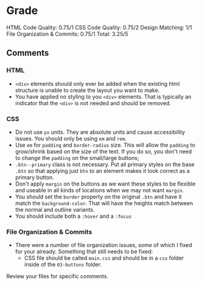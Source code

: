 # Grade

HTML Code Quality: 0.75/1
CSS Code Quality: 0.75/2
Design Matching: 1/1
File Organization & Commits: 0.75/1
Total: 3.25/5

## Comments

### HTML
- `<div>` elements should only ever be added when the existing html structure is unable to create the layout you want to make.
- You have applied no styling to you `<div>` elements. That is typically an indicator that the `<div>` is not needed and should be removed.

### CSS
- Do not use `px` units. They are absolute units and cause accessibility issues. You should only be using `em` and `rem`.
- Use `em` for `padding` and `border-radius` size. This will allow the `padding` to grow/shrink based on the size of the text. If you do so, you don't need to change the `padding` on the small/large buttons;
- `.btn--primary` class is not necessary. Put all primary styles on the base `.btn` so that applying just `btn` to an element makes it look correct as a primary button.
- Don't apply `margin` on the buttons as we want these styles to be flexible and useable in all kinds of locations when we may not want `margin`.
- You should set the `border` property on the original `.btn` and have it match the `background-color`. That will have the heights match between the normal and outline variants.
- You should include both a `:hover` and a `:focus`

### File Organization & Commits
- There were a number of file organization issues, some of which I fixed for your already. Something that still needs to be fixed:
  - CSS file should be called `main.css` and should be in a `css` folder inside of the `03-buttons` folder.

Review your files for specific comments.